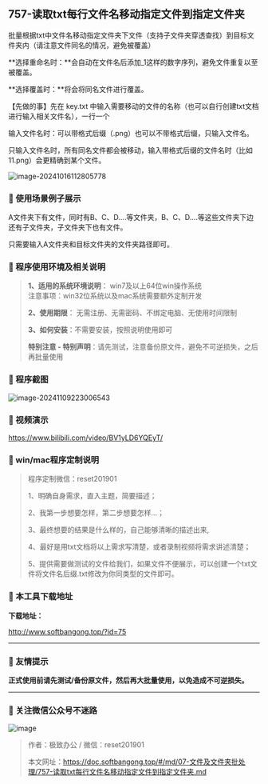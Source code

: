 ## 757-读取txt每行文件名移动指定文件到指定文件夹

批量根据txt中文件名移动指定文件夹下文件（支持子文件夹穿透查找）到目标文件夹内（请注意文件同名的情况，避免被覆盖）



**选择重命名时：**会自动在文件名后添加_1这样的数字序列，避免文件重复以至被覆盖。

**选择覆盖时：**将会将同名文件进行覆盖。



【先做的事】先在 key.txt 中输入需要移动的文件的名称（也可以自行创建txt文档进行输入相关文件名），一行一个

输入文件名时：可以带格式后缀（.png）也可以不带格式后缀，只输入文件名。

只输入文件名时，所有同名文件都会被移动，输入带格式后缀的文件名时（比如11.png）会更精确到某个文件。

![image-20241016112805778](https://s2.loli.net/2024/10/16/WbZ6kslymzAEUuf.png)

### 📑 使用场景例子展示

A文件夹下有文件，同时有B、C、D....等文件夹，B、C、D....等这些文件夹下边还有子文件夹，子文件夹下也有文件。

只需要输入A文件夹和目标文件夹的文件夹路径即可。

### 📑 程序使用环境及相关说明

> **1、适用的系统环境说明**： win7及以上64位win操作系统  
> 注意事项：win32位系统以及mac系统需要额外定制开发  
>
> **2、使用期限**： 无需注册、无需密码、不绑定电脑、无使用时间限制  
>
> **3、如何安装**：不需要安装，按照说明使用即可  
>
> **特别注意 - 特别声明**：请先测试，注意备份原文件，避免不可逆损失，之后再批量使用

### 📑 程序截图

![image-20241109223006543](https://s2.loli.net/2024/11/09/G5Z6SlJ9xOXDwYa.png) 

### 📑 视频演示

https://www.bilibili.com/video/BV1yLD6YQEyT/

### 📑 win/mac程序定制说明

> 程序定制微信：reset201901  
>
> 1、明确自身需求，直入主题，简要描述；
>
> 2、我第一步想要怎样，第二步想要怎样...； 
>
> 3、最终想要的结果是什么样的，自己能够清晰的描述出来,  
>
> 4、最好是用txt文档将以上需求写清楚，或者录制视频将需求讲述清楚；  
>
> 5、提供需要做测试的文件给我们，如果文件不便展示，可以创建一个txt文件将文件名后缀.txt修改为你同类型的文件即可。  

### 📑 本工具下载地址

**下载地址：**

http://www.softbangong.top/?id=75

------

### 📑 友情提示

**正式使用前请先测试/备份原文件，然后再大批量使用，以免造成不可逆损失。**

------

### 📑 关注微信公众号不迷路

![image](https://s2.loli.net/2024/11/02/tK9T7jxLcuv5rUk.png)

> 作者：极致办公  /  微信：reset201901
>
> 本文网址：https://doc.softbangong.top/#/md/07-文件及文件夹批处理/757-读取txt每行文件名移动指定文件到指定文件夹.md